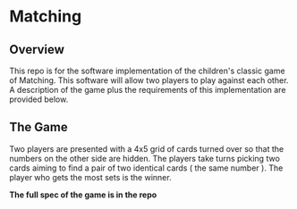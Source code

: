 # Matching

## Overview
This repo is for the software implementation of the children's classic game of Matching. This software will allow two players to play against each other. A description of the game plus the requirements of this implementation are provided below.

## The Game
Two players are presented with a 4x5 grid of cards turned over so that the numbers on the other side are hidden. The players take turns picking two cards aiming to find a pair of two identical cards ( the same number ). The player who gets the most sets is the winner. 

**The full spec of the game is in the repo**

